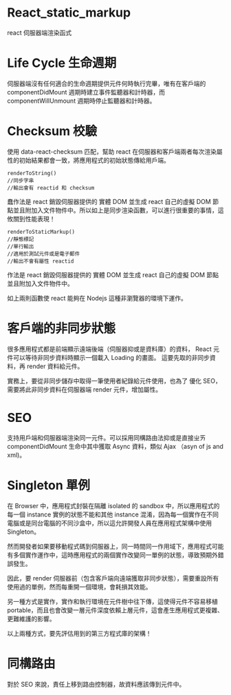 # React_static_markup
react 伺服器端渲染函式

# Life Cycle 生命週期

伺服器端沒有任何適合的生命週期提供元件何時執行完畢，唯有在客戶端的 componentDidMount 週期時建立事件監聽器和計時器，而 componentWillUnmount 週期時停止監聽器和計時器。

# Checksum 校驗

使用 data-react-checksum 匹配，幫助 react 在伺服器和客戶端兩者每次渲染屬性的初始結果都會一致，將應用程式的初始狀態傳給用戶端。

    renderToString()
    //同步字串
    //輸出會有 reactid 和 checksum

蠢作法是 react 銷毀伺服器提供的 實體 DOM 並生成 react 自己的虛擬 DOM 節點並且附加入文件物件中。所以如上是同步渲染函數，可以進行很重要的事情，這攸關到性能表現！


    renderToStaticMarkup()
    //靜態標記
    //單行輸出
    //適用於測試元件或是電子郵件
    //輸出不會有屬性 reactid
    
作法是 react 銷毀伺服器提供的 實體 DOM 並生成 react 自己的虛擬 DOM 節點並且附加入文件物件中。

如上兩則函數使 react 能夠在 Nodejs 這種非瀏覽器的環境下運作。

# 客戶端的非同步狀態

很多應用程式都是前端顯示遠端後端（伺服器抑或是資料庫）的資料，
React 元件可以等待非同步資料時顯示一個載入 Loading 的畫面。
這要先取的非同步資料，再 render 資料給元件。

實務上，要從非同步儲存中取得一筆使用者紀錄給元件使用，也為了
優化 SEO，需要將此非同步資料在伺服器端 render 元件，增加屬性。

# SEO

支持用戶端和伺服器端渲染同一元件。可以採用同構路由法抑或是直接ㄓㄞ componentDidMount 生命中其中獲取 Async 資料，類似 Ajax （asyn of js and xml)。

# Singleton 單例

在 Browser 中，應用程式封裝在隔離 isolated 的 sandbox 中，所以應用程式的每一個 instance 實例的狀態不能和其他 instance 混淆，因為每一個實作在不同電腦或是同台電腦的不同沙盒中，所以這允許開發人員在應用程式架構中使用 Singleton。

然而開發者如果要移動程式碼到伺服器上，同一時間同一作用域下，應用程式可能有多個實作運作中，這時應用程式的兩個實作改變同一單例的狀態，導致預期外錯誤發生。

因此，要 render 伺服器前（包含客戶端向遠端獲取非同步狀態），需要重設所有使用過的單例，然而每重開一個環境，會耗損其效能。

另一種方式是實作，實作和執行環境在元件樹中往下傳，這使得元件不容易移植 portable，而且也會改變一層元件深度依賴上層元件，這會產生應用程式更複雜、更難維護的影響。

以上兩種方式，要先評估用到的第三方程式庫的架構！

# 同構路由

對於 SEO 來說，責任上移到路由控制器，故資料應該傳到元件中。


